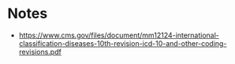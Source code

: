 # Notes


- https://www.cms.gov/files/document/mm12124-international-classification-diseases-10th-revision-icd-10-and-other-coding-revisions.pdf